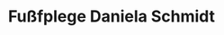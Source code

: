 ---
title: "Fußfplege Daniela Schmidt"
url: /bad-urach/fussfplege-daniela-schmidt/
shop: Kosmetik
---
